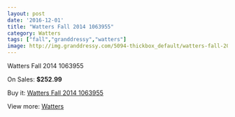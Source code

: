 ```yaml
---
layout: post
date: '2016-12-01'
title: "Watters Fall 2014 1063955"
category: Watters
tags: ["fall","granddressy","watters"]
image: http://img.granddressy.com/5094-thickbox_default/watters-fall-2014-1063955.jpg
---
```

Watters Fall 2014 1063955

On Sales: **$252.99**
<a href="https://www.granddressy.com/en/watters/4436-watters-fall-2014-1063955.html"><amp-img layout="responsive" width="600" height="600" src="//img.granddressy.com/5094-thickbox_default/watters-fall-2014-1063955.jpg" alt="Watters Fall 2014 1063955 0" /></a>

Buy it: [Watters Fall 2014 1063955](https://www.granddressy.com/en/watters/4436-watters-fall-2014-1063955.html "Watters Fall 2014 1063955")

View more: [Watters](https://www.granddressy.com/en/33-watters "Watters")